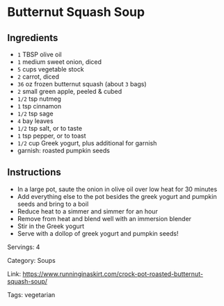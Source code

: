 # Butternut Squash Soup

## Ingredients

- `1` TBSP olive oil
- `1` medium sweet onion, diced
- `5` cups vegetable stock
- `2` carrot, diced
- `36` oz frozen butternut squash (about `3` bags)
- `2` small green apple, peeled & cubed
- `1/2` tsp nutmeg
- `1` tsp cinnamon
- `1/2` tsp sage
- `4` bay leaves
- `1/2` tsp salt, or to taste
- `1` tsp pepper, or to toast
- `1/2` cup Greek yogurt, plus additional for garnish
- garnish: roasted pumpkin seeds

## Instructions

- In a large pot, saute the onion in olive oil over low heat for 30 minutes
- Add everything else to the pot besides the greek yogurt and pumpkin seeds and bring to a boil
- Reduce heat to a simmer and simmer for an hour
- Remove from heat and blend well with an immersion blender
- Stir in the Greek yogurt
- Serve with a dollop of greek yogurt and pumpkin seeds!

Servings: 4

Category: Soups

Link: https://www.runninginaskirt.com/crock-pot-roasted-butternut-squash-soup/

Tags: vegetarian

